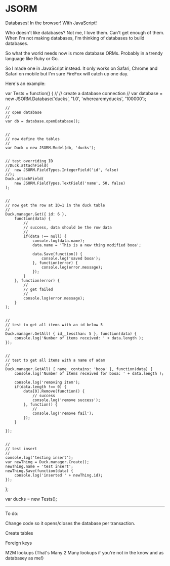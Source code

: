 JSORM
=====

Databases! In the browser! With JavaScript!

Who doesn't like databases? Not me, I love them. Can't get enough of them. When I'm not making databases, I'm thinking of databases to build databases.

So what the world needs now is more database ORMs. Probably in a trendy language like Ruby or Go.

So I made one in JavaScript instead. It only works on Safari, Chrome and Safari on mobile but I'm sure FireFox will catch up one day.

Here's an example:

var Tests = function() {
  //
	// create a database connection
	//
	var database = new JSORM.Database('ducks', '1.0', 'wherearemyducks', '100000');


	//
	// open database
	//
	var db = database.openDatabase();


	//
	// now define the tables
	//
	var Duck = new JSORM.Model(db, 'ducks');


	// test overriding ID
	//Duck.attachField(
	//	new JSORM.FieldTypes.IntegerField('id', false)
	//);
	Duck.attachField(
		new JSORM.FieldTypes.TextField('name', 50, false)
	);


	//
	// now get the row at ID=1 in the duck table
	//
	Duck.manager.Get({ id: 6 },
		function(data) {
			//
			// success, data should be the row data
			//
			if(data !== null) {
				console.log(data.name);
				data.name = 'This is a new thing modified booa';

				data.Save(function() {
					console.log('saved booa');
				}, function(error) {
					console.log(error.message);
				});
			}
		}, function(error) {
			//
			// get failed
			//
			console.log(error.message);
		}
	);


	//
	// test to get all items with an id below 5
	//
	Duck.manager.GetAll( { id__lessthan: 5 }, function(data) {
		console.log('Number of items received: ' + data.length );
	});


	//
	// test to get all items with a name of adam
	//
	Duck.manager.GetAll( { name__contains: 'booa' }, function(data) {
		console.log('Number of items received for booa: ' + data.length );

		console.log('removing item');
		if(data.length !== 0) {
			data[0].Remove(function() {
				// success
				console.log('remove success');
			}, function() {
				//
				console.log('remove fail');
			});
		}
		
	});
	 

	//
	// test insert
	//
	console.log('testing insert');
	var newThing = Duck.manager.Create();
	newThing.name = 'test insert';
	newThing.Save(function(data) {
		console.log('inserted ' + newThing.id);
	});
};


var ducks = new Tests();

--------------

To do:

Change code so it opens/closes the database per transaction.

Create tables

Foreign keys

M2M lookups (That's Many 2 Many lookups if you're not in the know and as databasey as me!)

